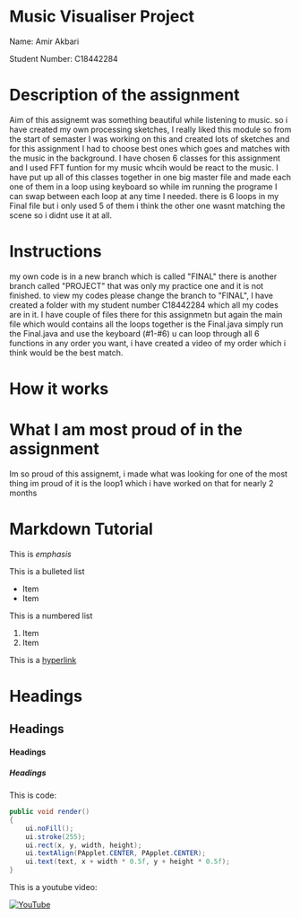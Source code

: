 # Music Visualiser Project

Name: Amir Akbari

Student Number: C18442284

# Description of the assignment
Aim of this assignemt was something beautiful while listening to music. so i have created my own processing sketches, I really liked this module so from the start of semaster I was working on this and created lots of sketches and for this assignment I had to choose best ones which goes and matches with the music in the background.
I have chosen 6 classes for this assignment and I used FFT funtion for my music whcih would be react to the music. I have put up all of this classes together in one big master file and made each one of them in a loop using keyboard so while im running the programe I can swap between each loop at any time I needed.
there is 6 loops in my Final file but i only used 5 of them i think the other one wasnt matching the scene so i didnt use it at all.

# Instructions
my own code is in a new branch which is called "FINAL" there is another branch called "PROJECT" that was only my practice one and it is not finished.
to view my codes please change the branch to "FINAL", I have created a folder with my student number C18442284 which all my codes are in it. I have couple of files there for this assignmetn but again the main file which would contains all the loops together is the Final.java
simply run the Final.java and use the keyboard (#1-#6) u can loop through all 6 functions in any order you want, i have created a video of my order which i think would be the best match.

# How it works

# What I am most proud of in the assignment
Im so proud of this assignemt, i made what was looking for one of the most thing im proud of it is the loop1 which i have worked on that for nearly 2 months 	

# Markdown Tutorial

This is *emphasis*

This is a bulleted list

- Item
- Item

This is a numbered list

1. Item
1. Item

This is a [hyperlink](http://bryanduggan.org)

# Headings
## Headings
#### Headings
##### Headings

This is code:

```Java
public void render()
{
	ui.noFill();
	ui.stroke(255);
	ui.rect(x, y, width, height);
	ui.textAlign(PApplet.CENTER, PApplet.CENTER);
	ui.text(text, x + width * 0.5f, y + height * 0.5f);
}
```
This is a youtube video:

[![YouTube](http://img.youtube.com/vi/v=QMWbjcXvcZo&t=8s/mq3.jpg)](https://www.youtube.com/watch?v=QMWbjcXvcZo&t=8s) 


